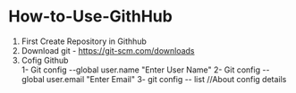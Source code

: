 # How-to-Use-GithHub
1. First Create Repository in Githhub
2. Download git - https://git-scm.com/downloads
3. Cofig Github 
        <br>1- Git config --global user.name "Enter User Name"
        2- Git config -- global user.email "Enter Email"
        3- git config -- list //About config details
